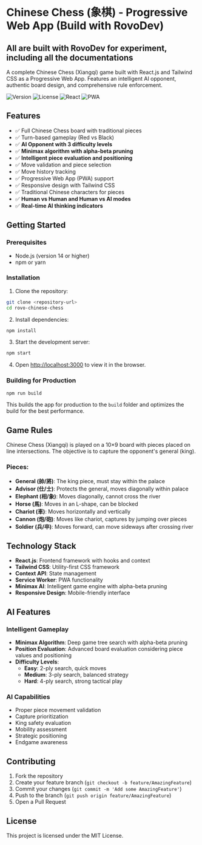 # Chinese Chess (象棋) - Progressive Web App (Build with RovoDev)

## All are built with RovoDev for experiment, including all the documentations

A complete Chinese Chess (Xiangqi) game built with React.js and Tailwind CSS as a Progressive Web App. Features an intelligent AI opponent, authentic board design, and comprehensive rule enforcement.


![Version](https://img.shields.io/badge/version-1.0.0-blue.svg)
![License](https://img.shields.io/badge/license-MIT-green.svg)
![React](https://img.shields.io/badge/react-18.2.0-blue.svg)
![PWA](https://img.shields.io/badge/PWA-enabled-purple.svg)

## Features

- ✅ Full Chinese Chess board with traditional pieces
- ✅ Turn-based gameplay (Red vs Black)
- ✅ **AI Opponent with 3 difficulty levels**
- ✅ **Minimax algorithm with alpha-beta pruning**
- ✅ **Intelligent piece evaluation and positioning**
- ✅ Move validation and piece selection
- ✅ Move history tracking
- ✅ Progressive Web App (PWA) support
- ✅ Responsive design with Tailwind CSS
- ✅ Traditional Chinese characters for pieces
- ✅ **Human vs Human and Human vs AI modes**
- ✅ **Real-time AI thinking indicators**

## Getting Started

### Prerequisites

- Node.js (version 14 or higher)
- npm or yarn

### Installation

1. Clone the repository:
```bash
git clone <repository-url>
cd rovo-chinese-chess
```

2. Install dependencies:
```bash
npm install
```

3. Start the development server:
```bash
npm start
```

4. Open [http://localhost:3000](http://localhost:3000) to view it in the browser.

### Building for Production

```bash
npm run build
```

This builds the app for production to the `build` folder and optimizes the build for the best performance.

## Game Rules

Chinese Chess (Xiangqi) is played on a 10×9 board with pieces placed on line intersections. The objective is to capture the opponent's general (king).

### Pieces:
- **General (帥/將)**: The king piece, must stay within the palace
- **Advisor (仕/士)**: Protects the general, moves diagonally within palace
- **Elephant (相/象)**: Moves diagonally, cannot cross the river
- **Horse (馬)**: Moves in an L-shape, can be blocked
- **Chariot (車)**: Moves horizontally and vertically
- **Cannon (炮/砲)**: Moves like chariot, captures by jumping over pieces
- **Soldier (兵/卒)**: Moves forward, can move sideways after crossing river

## Technology Stack

- **React.js**: Frontend framework with hooks and context
- **Tailwind CSS**: Utility-first CSS framework
- **Context API**: State management
- **Service Worker**: PWA functionality
- **Minimax AI**: Intelligent game engine with alpha-beta pruning
- **Responsive Design**: Mobile-friendly interface

## AI Features

### Intelligent Gameplay
- **Minimax Algorithm**: Deep game tree search with alpha-beta pruning
- **Position Evaluation**: Advanced board evaluation considering piece values and positioning
- **Difficulty Levels**:
  - **Easy**: 2-ply search, quick moves
  - **Medium**: 3-ply search, balanced strategy
  - **Hard**: 4-ply search, strong tactical play

### AI Capabilities
- Proper piece movement validation
- Capture prioritization
- King safety evaluation
- Mobility assessment
- Strategic positioning
- Endgame awareness

## Contributing

1. Fork the repository
2. Create your feature branch (`git checkout -b feature/AmazingFeature`)
3. Commit your changes (`git commit -m 'Add some AmazingFeature'`)
4. Push to the branch (`git push origin feature/AmazingFeature`)
5. Open a Pull Request

## License

This project is licensed under the MIT License.
